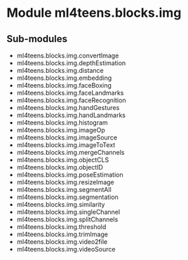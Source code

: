Module ml4teens.blocks.img
==========================

Sub-modules
-----------
* ml4teens.blocks.img.convertImage
* ml4teens.blocks.img.depthEstimation
* ml4teens.blocks.img.distance
* ml4teens.blocks.img.embedding
* ml4teens.blocks.img.faceBoxing
* ml4teens.blocks.img.faceLandmarks
* ml4teens.blocks.img.faceRecognition
* ml4teens.blocks.img.handGestures
* ml4teens.blocks.img.handLandmarks
* ml4teens.blocks.img.histogram
* ml4teens.blocks.img.imageOp
* ml4teens.blocks.img.imageSource
* ml4teens.blocks.img.imageToText
* ml4teens.blocks.img.mergeChannels
* ml4teens.blocks.img.objectCLS
* ml4teens.blocks.img.objectID
* ml4teens.blocks.img.poseEstimation
* ml4teens.blocks.img.resizeImage
* ml4teens.blocks.img.segmentAll
* ml4teens.blocks.img.segmentation
* ml4teens.blocks.img.similarity
* ml4teens.blocks.img.singleChannel
* ml4teens.blocks.img.splitChannels
* ml4teens.blocks.img.threshold
* ml4teens.blocks.img.trimImage
* ml4teens.blocks.img.video2file
* ml4teens.blocks.img.videoSource